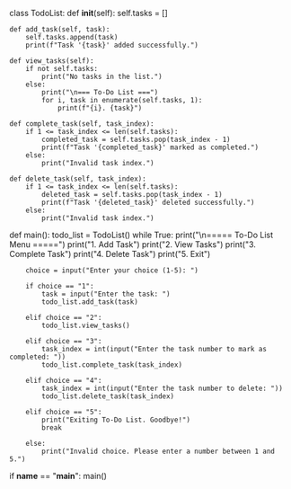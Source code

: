 

class TodoList:
    def __init__(self):
        self.tasks = []

    def add_task(self, task):
        self.tasks.append(task)
        print(f"Task '{task}' added successfully.")

    def view_tasks(self):
        if not self.tasks:
            print("No tasks in the list.")
        else:
            print("\n=== To-Do List ===")
            for i, task in enumerate(self.tasks, 1):
                print(f"{i}. {task}")

    def complete_task(self, task_index):
        if 1 <= task_index <= len(self.tasks):
            completed_task = self.tasks.pop(task_index - 1)
            print(f"Task '{completed_task}' marked as completed.")
        else:
            print("Invalid task index.")

    def delete_task(self, task_index):
        if 1 <= task_index <= len(self.tasks):
            deleted_task = self.tasks.pop(task_index - 1)
            print(f"Task '{deleted_task}' deleted successfully.")
        else:
            print("Invalid task index.")
def main():
    todo_list = TodoList()
    while True:
        print("\n===== To-Do List Menu =====")
        print("1. Add Task")
        print("2. View Tasks")
        print("3. Complete Task")
        print("4. Delete Task")
        print("5. Exit")

        choice = input("Enter your choice (1-5): ")

        if choice == "1":
            task = input("Enter the task: ")
            todo_list.add_task(task)

        elif choice == "2":
            todo_list.view_tasks()

        elif choice == "3":
            task_index = int(input("Enter the task number to mark as completed: "))
            todo_list.complete_task(task_index)

        elif choice == "4":
            task_index = int(input("Enter the task number to delete: "))
            todo_list.delete_task(task_index)

        elif choice == "5":
            print("Exiting To-Do List. Goodbye!")
            break

        else:
            print("Invalid choice. Please enter a number between 1 and 5.")
if __name__ == "__main__":
    main()
